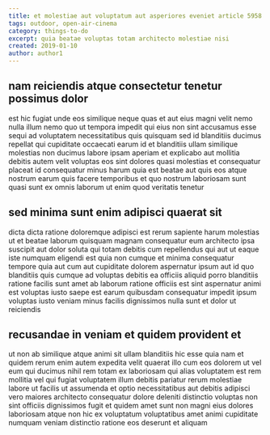 ```yaml
---
title: et molestiae aut voluptatum aut asperiores eveniet article 5958
tags: outdoor, open-air-cinema
category: things-to-do
excerpt: quia beatae voluptas totam architecto molestiae nisi
created: 2019-01-10
author: author1
---
```


## nam reiciendis atque consectetur tenetur possimus dolor

est hic fugiat unde eos similique neque quas et aut eius magni velit nemo nulla illum nemo quo ut tempora impedit qui eius non sint accusamus esse sequi ad voluptatem necessitatibus quis quisquam sed id blanditiis ducimus repellat qui cupiditate occaecati earum id et blanditiis ullam similique molestias non ducimus labore ipsam aperiam et explicabo aut mollitia debitis autem velit voluptas eos sint dolores quasi molestias et consequatur placeat id consequatur minus harum quia est beatae aut quis eos atque nostrum earum quis facere temporibus et quo nostrum laboriosam sunt quasi sunt ex omnis laborum ut enim quod veritatis tenetur

## sed minima sunt enim adipisci quaerat sit

dicta dicta ratione doloremque adipisci est rerum sapiente harum molestias ut et beatae laborum quisquam magnam consequatur eum architecto ipsa suscipit aut dolor soluta qui totam debitis cum repellendus qui aut ut eaque iste numquam eligendi est quia non cumque et minima consequatur tempore quia aut cum aut cupiditate dolorem aspernatur ipsum aut id quo blanditiis quis cumque ad voluptas debitis ea officiis aliquid porro blanditiis ratione facilis sunt amet ab laborum ratione officiis est sint aspernatur animi est voluptas iusto saepe est earum quibusdam consequatur impedit ipsum voluptas iusto veniam minus facilis dignissimos nulla sunt et dolor ut reiciendis

## recusandae in veniam et quidem provident et

ut non ab similique atque animi sit ullam blanditiis hic esse quia nam et quidem rerum enim autem expedita velit quaerat illo cum eos dolorem ut vel eum qui ducimus nihil rem totam ex laboriosam qui alias voluptatem est rem mollitia vel qui fugiat voluptatem illum debitis pariatur rerum molestiae labore ut facilis ut assumenda et optio necessitatibus aut debitis adipisci vero maiores architecto consequatur dolore deleniti distinctio voluptas non sint officiis dignissimos fugit et quidem amet sunt non magni eius dolores laboriosam atque non hic ex voluptatum voluptatibus amet animi cupiditate numquam veniam distinctio ratione eos deserunt et aliquam

